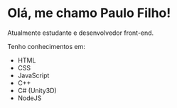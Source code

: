 # Olá, me chamo Paulo Filho!

Atualmente estudante e desenvolvedor front-end.

Tenho conhecimentos em:
* HTML
* CSS
* JavaScript
* C++
* C# (Unity3D)
* NodeJS

